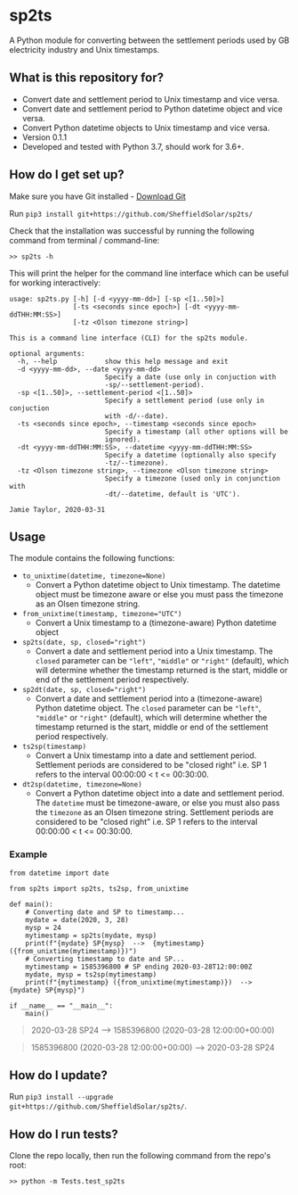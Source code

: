 # sp2ts
A Python module for converting between the settlement periods used by GB electricity industry and Unix timestamps.

## What is this repository for? ##

* Convert date and settlement period to Unix timestamp and vice versa.
* Convert date and settlement period to Python datetime object and vice versa.
* Convert Python datetime objects to Unix timestamp and vice versa.
* Version 0.1.1
* Developed and tested with Python 3.7, should work for 3.6+.

## How do I get set up? ##

Make sure you have Git installed - [Download Git](https://git-scm.com/downloads)

Run `pip3 install git+https://github.com/SheffieldSolar/sp2ts/`

Check that the installation was successful by running the following command from terminal / command-line:

```>> sp2ts -h```

This will print the helper for the command line interface which can be useful for working interactively:

```
usage: sp2ts.py [-h] [-d <yyyy-mm-dd>] [-sp <[1..50]>]
                [-ts <seconds since epoch>] [-dt <yyyy-mm-ddTHH:MM:SS>]
                [-tz <Olson timezone string>]

This is a command line interface (CLI) for the sp2ts module.

optional arguments:
  -h, --help            show this help message and exit
  -d <yyyy-mm-dd>, --date <yyyy-mm-dd>
                        Specify a date (use only in conjuction with
                        -sp/--settlement-period).
  -sp <[1..50]>, --settlement-period <[1..50]>
                        Specify a settlement period (use only in conjuction
                        with -d/--date).
  -ts <seconds since epoch>, --timestamp <seconds since epoch>
                        Specify a timestamp (all other options will be
                        ignored).
  -dt <yyyy-mm-ddTHH:MM:SS>, --datetime <yyyy-mm-ddTHH:MM:SS>
                        Specify a datetime (optionally also specify
                        -tz/--timezone).
  -tz <Olson timezone string>, --timezone <Olson timezone string>
                        Specify a timezone (used only in conjunction with
                        -dt/--datetime, default is 'UTC').

Jamie Taylor, 2020-03-31
```

## Usage ##

The module contains the following functions:

* `to_unixtime(datetime, timezone=None)`
    - Convert a Python datetime object to Unix timestamp. The datetime object must be timezone aware or else you must pass the timezone as an Olsen timezone string.
* `from_unixtime(timestamp, timezone="UTC")`
    - Convert a Unix timestamp to a (timezone-aware) Python datetime object
* `sp2ts(date, sp, closed="right")`
    - Convert a date and settlement period into a Unix timestamp. The `closed` parameter can be `"left"`, `"middle"` or `"right"` (default), which will determine whether the timestamp returned is the start, middle or end of the settlement period respectively.
* `sp2dt(date, sp, closed="right")`
    - Convert a date and settlement period into a (timezone-aware) Python datetime object. The `closed` parameter can be `"left"`, `"middle"` or `"right"` (default), which will determine whether the timestamp returned is the start, middle or end of the settlement period respectively.
* `ts2sp(timestamp)`
    - Convert a Unix timestamp into a date and settlement period. Settlement periods are considered to be "closed right" i.e. SP 1 refers to the interval 00:00:00 < t <= 00:30:00.
* `dt2sp(datetime, timezone=None)`
    - Convert a Python datetime object into a date and settlement period. The `datetime` must be timezone-aware, or else you must also pass the `timezone` as an Olsen timezone string. Settlement periods are considered to be "closed right" i.e. SP 1 refers to the interval 00:00:00 < t <= 00:30:00.

### Example ###
```
from datetime import date

from sp2ts import sp2ts, ts2sp, from_unixtime

def main():
    # Converting date and SP to timestamp...
    mydate = date(2020, 3, 28)
    mysp = 24
    mytimestamp = sp2ts(mydate, mysp)
    print(f"{mydate} SP{mysp}  -->  {mytimestamp} ({from_unixtime(mytimestamp)})")
    # Converting timestamp to date and SP...
    mytimestamp = 1585396800 # SP ending 2020-03-28T12:00:00Z
    mydate, mysp = ts2sp(mytimestamp)
    print(f"{mytimestamp} ({from_unixtime(mytimestamp)})  -->  {mydate} SP{mysp}")

if __name__ == "__main__":
    main()
```

> 2020-03-28 SP24  -->  1585396800 (2020-03-28 12:00:00+00:00)

> 1585396800 (2020-03-28 12:00:00+00:00)  -->  2020-03-28 SP24

## How do I update? ##

Run `pip3 install --upgrade git+https://github.com/SheffieldSolar/sp2ts/`.

## How do I run tests? ##

Clone the repo locally, then run the following command from the repo's root:

```>> python -m Tests.test_sp2ts```
